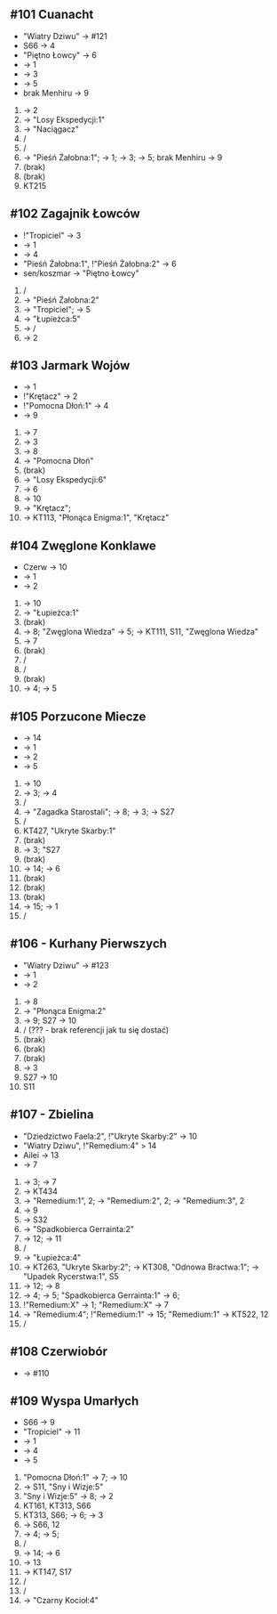 ## #101 Cuanacht
* "Wiatry Dziwu" -> #121
* S66 -> 4
* "Piętno Łowcy" -> 6
* -> 1
* -> 3
* -> 5
* brak Menhiru -> 9

1. -> 2
2. -> "Losy Ekspedycji:1"
3. -> "Naciągacz"
4. /
5. /
6. -> "Pieśń Żałobna:1"; -> 1; -> 3; -> 5; brak Menhiru -> 9
7. (brak)
8. (brak)
9. KT215

## #102 Zagajnik Łowców
* !"Tropiciel" -> 3
* -> 1
* -> 4
* "Pieśń Żałobna:1", !"Pieśń Żałobna:2" -> 6
* sen/koszmar -> "Piętno Łowcy"

1. /
2. -> "Pieśń Żałobna:2"
3. -> "Tropiciel"; -> 5
4. -> "Łupieżca:5"
5. -> /
6. -> 2

## #103 Jarmark Wojów
* -> 1
* !"Krętacz" -> 2
* !"Pomocna Dłoń:1" -> 4
* -> 9

1. -> 7
2. -> 3
3. -> 8
4. -> "Pomocna Dłoń"
5. (brak)
6. -> "Losy Ekspedycji:6"
7. -> 6
8. -> 10
9. -> "Krętacz"; 
10. -> KT113, "Płonąca Enigma:1", "Krętacz"

## #104 Zwęglone Konklawe
* Czerw -> 10
* -> 1
* -> 2

1. -> 10
2. -> "Łupieżca:1"
3. (brak)
4. -> 8; "Zwęglona Wiedza" -> 5; -> KT111, S11, "Zwęglona Wiedza"
5. -> 7
6. (brak)
7. /
8. /
9. (brak)
10. -> 4; -> 5

## #105 Porzucone Miecze
* -> 14
* -> 1
* -> 2
* -> 5

1. -> 10
2. -> 3; -> 4
3. /
4. -> "Zagadka Starostali"; -> 8; -> 3; -> S27
5. /
6. KT427, "Ukryte Skarby:1"
7. (brak)
8. -> 3; "S27
9. (brak)
10. -> 14; -> 6
11. (brak)
12. (brak)
13. (brak)
14. -> 15; -> 1
15. /

## #106 - Kurhany Pierwszych
* "Wiatry Dziwu" -> #123
* -> 1
* -> 2

1. -> 8
2. -> "Płonąca Enigma:2"
3. -> 9; S27 -> 10
4. / (??? - brak referencji jak tu się dostać)
5. (brak)
6. (brak)
7. (brak)
8. -> 3
9. S27 -> 10
10. S11

## #107 - Zbielina
* "Dziedzictwo Faela:2", !"Ukryte Skarby:2" -> 10
* "Wiatry Dziwu", !"Remedium:4" > 14
* Ailei -> 13
* -> 7

1. -> 3; -> 7
2. -> KT434
3. -> "Remedium:1", 2; -> "Remedium:2", 2; -> "Remedium:3", 2
4. -> 9
5. -> S32
6. -> "Spadkobierca Gerrainta:2"
7. -> 12; -> 11
8. /
9. -> "Łupieżca:4"
10. -> KT263, "Ukryte Skarby:2"; -> KT308, "Odnowa Bractwa:1"; -> "Upadek Rycerstwa:1", S5
11. -> 12; -> 8
12. -> 4; -> 5; "Spadkobierca Gerrainta:1" -> 6;
13. !"Remedium:X" -> 1; "Remedium:X" -> 7
14. -> "Remedium:4"; !"Remedium:1" -> 15; "Remedium:1" -> KT522, 12
15. /

## #108 Czerwiobór
* -> #110

## #109 Wyspa Umarłych
* S66 -> 9
* "Tropiciel" -> 11
* -> 1
* -> 4
* -> 5

1. "Pomocna Dłoń:1" -> 7; -> 10
2. -> S11, "Sny i Wizje:5"
3. "Sny i Wizje:5" -> 8; -> 2
4. KT161, KT313, S66
5. KT313, S66; -> 6; -> 3
6. -> S66, 12
7. -> 4; -> 5;
8. /
9. -> 14; -> 6
10. -> 13
11. -> KT147, S17
12. /
13. /
14. -> "Czarny Kocioł:4"
